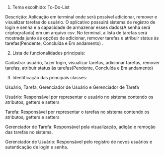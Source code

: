 1. Tema escolhido: To-Do-List

Descrição: Aplicação em terminal onde será possível adicionar, remover e visualizar tarefas do usuário. O aplicativo possuirá sistema de registro de login e senha e a capacidade de armazenar esses dados(A senha será criptografada) em um arquivo csv. No terminal, a lista de tarefas será mostrada junto às opções de adicionar, remover tarefas e atribuir status às tarefas(Pendente, Concluída e Em andamento)
. 

2. Lista de funcionalidades principais:

Cadastrar usuário, fazer login, visualizar tarefas, adicionar tarefas, remover tarefas, atribuir status às tarefas(Pendente, Concluída e Em andamento)

3. Identificação das principais classes:

Usuário, Tarefa, Gerenciador de Usuário e Gerenciador de Tarefa

Usuário: Responsável por representar o usuário no sistema contendo os atributos, getters e setters

Tarefa: Responsável por representar o tarefas no sistema contendo os atributos, getters e setters

Gerenciador de Tarefa: Responsável pela visualização, adição e remoção das tarefas no sistema.

Gerenciador de Usuário: Responsável pelo registro de novos usuários e autenticação de login e senha.
